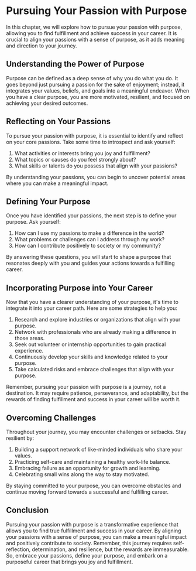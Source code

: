 # Pursuing Your Passion with Purpose

In this chapter, we will explore how to pursue your passion with purpose, allowing you to find fulfillment and achieve success in your career. It is crucial to align your passions with a sense of purpose, as it adds meaning and direction to your journey.

## Understanding the Power of Purpose

Purpose can be defined as a deep sense of why you do what you do. It goes beyond just pursuing a passion for the sake of enjoyment; instead, it integrates your values, beliefs, and goals into a meaningful endeavor. When you have a clear purpose, you are more motivated, resilient, and focused on achieving your desired outcomes.

## Reflecting on Your Passions

To pursue your passion with purpose, it is essential to identify and reflect on your core passions. Take some time to introspect and ask yourself:

1. What activities or interests bring you joy and fulfillment?
2. What topics or causes do you feel strongly about?
3. What skills or talents do you possess that align with your passions?

By understanding your passions, you can begin to uncover potential areas where you can make a meaningful impact.

## Defining Your Purpose

Once you have identified your passions, the next step is to define your purpose. Ask yourself:

1. How can I use my passions to make a difference in the world?
2. What problems or challenges can I address through my work?
3. How can I contribute positively to society or my community?

By answering these questions, you will start to shape a purpose that resonates deeply with you and guides your actions towards a fulfilling career.

## Incorporating Purpose into Your Career

Now that you have a clearer understanding of your purpose, it's time to integrate it into your career path. Here are some strategies to help you:

1. Research and explore industries or organizations that align with your purpose.
2. Network with professionals who are already making a difference in those areas.
3. Seek out volunteer or internship opportunities to gain practical experience.
4. Continuously develop your skills and knowledge related to your purpose.
5. Take calculated risks and embrace challenges that align with your purpose.

Remember, pursuing your passion with purpose is a journey, not a destination. It may require patience, perseverance, and adaptability, but the rewards of finding fulfillment and success in your career will be worth it.

## Overcoming Challenges

Throughout your journey, you may encounter challenges or setbacks. Stay resilient by:

1. Building a support network of like-minded individuals who share your values.
2. Practicing self-care and maintaining a healthy work-life balance.
3. Embracing failure as an opportunity for growth and learning.
4. Celebrating small wins along the way to stay motivated.

By staying committed to your purpose, you can overcome obstacles and continue moving forward towards a successful and fulfilling career.

## Conclusion

Pursuing your passion with purpose is a transformative experience that allows you to find true fulfillment and success in your career. By aligning your passions with a sense of purpose, you can make a meaningful impact and positively contribute to society. Remember, this journey requires self-reflection, determination, and resilience, but the rewards are immeasurable. So, embrace your passions, define your purpose, and embark on a purposeful career that brings you joy and fulfillment.
